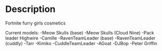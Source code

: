 # Description

Fortnite furry girls cosmetics

Current models:
-Meow Skulls (base)
-Meow Skulls (Cloud Nine)
-Pack leader Highwire
-Camille
-RavenTeamLeader (base)
-RavenTeamLeader (cuddly)
-Tarr
-Kimiko
-CuddleTeamLeader
-AGoat
-DJBop
-Peter Griffin

